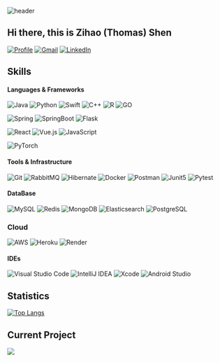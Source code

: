 ![header](https://capsule-render.vercel.app/api?type=waving&color=gradient&height=100&section=header&text=Welcome!&fontSize=60)

## Hi there, this is Zihao (Thomas) Shen

<!-- [![Resume](https://img.shields.io/badge/-resume-000000?style=for-the-badge&logo=notion&logoColor=white)](https://zihao-shen.notion.site/zihao-shen/Zihao-Shen-351c4a5552ef4e0993cdb494befea2f5) -->
[![Profile](https://img.shields.io/badge/github.io-181717?style=for-the-badge&logo=github&logoColor=white)](https://zhaojun-szh-9815.github.io/)
[![Gmail](https://img.shields.io/badge/-gmail-c14438?style=for-the-badge&logo=Gmail&logoColor=white)](mailto:thomas.shen.98@gmail.com)
[![LinkedIn](https://img.shields.io/badge/LinkedIn-0077B5?style=for-the-badge&logo=linkedin&logoColor=white)](https://www.linkedin.com/in/zihao-shen/)

<!-- <details open>
<summary></summary> -->

## Skills
#### Languages & Frameworks
![Java](https://img.shields.io/badge/Java-ED8B00?style=for-the-badge&logo=java&logoColor=white)
![Python](https://img.shields.io/badge/python-3776AB?style=for-the-badge&logo=python&logoColor=white)
![Swift](https://img.shields.io/badge/swift-F05138?style=for-the-badge&logo=swift&logoColor=white)
![C++](https://img.shields.io/badge/C%2B%2B-00599C?style=for-the-badge&logo=c%2B%2B&logoColor=white)
![R](https://img.shields.io/badge/r-276DC3?style=for-the-badge&logo=r&logoColor=white)
![GO](https://img.shields.io/badge/Go-00ADD8?style=for-the-badge&logo=go&logoColor=white)

![Spring](https://img.shields.io/badge/spring-%236DB33F.svg?style=for-the-badge&logo=spring&logoColor=white)
![SpringBoot](https://img.shields.io/badge/springboot-6DB33F?style=for-the-badge&logo=springboot&logoColor=white)
![Flask](https://img.shields.io/badge/flask-000000?style=for-the-badge&logo=flask&logoColor=white)

![React](https://img.shields.io/badge/react-61DAFB?style=for-the-badge&logo=react&logoColor=white)
![Vue.js](https://img.shields.io/badge/vue.js-4FC08D?style=for-the-badge&logo=vue.js&logoColor=white)
![JavaScript](https://img.shields.io/badge/javascript-F7DF1E?style=for-the-badge&logo=javascript&logoColor=white)

![PyTorch](https://img.shields.io/badge/pytorch-EE4C2C?style=for-the-badge&logo=pytorch&logoColor=white)


#### Tools & Infrastructure
![Git](https://img.shields.io/badge/git-%23F05033.svg?style=for-the-badge&logo=git&logoColor=white)
![RabbitMQ](https://img.shields.io/badge/rabbitmq-FF6600?style=for-the-badge&logo=rabbitmq&logoColor=white)
![Hibernate](https://img.shields.io/badge/hibernate-59666C?style=for-the-badge&logo=hibernate&logoColor=white)
![Docker](https://img.shields.io/badge/docker-2496ED?style=for-the-badge&logo=docker&logoColor=white)
![Postman](https://img.shields.io/badge/postman-FF6C37?style=for-the-badge&logo=postman&logoColor=white)
![Junit5](https://img.shields.io/badge/junit5-25A162?style=for-the-badge&logo=junit5&logoColor=white)
![Pytest](https://img.shields.io/badge/pytest-0A9EDC?style=for-the-badge&logo=pytest&logoColor=white)


#### DataBase
![MySQL](https://img.shields.io/badge/mysql-%2300f.svg?style=for-the-badge&logo=mysql&logoColor=white)
![Redis](https://img.shields.io/badge/redis-%23DD0031.svg?style=for-the-badge&logo=redis&logoColor=white)
![MongoDB](https://img.shields.io/badge/mongodb-47A248?style=for-the-badge&logo=mongodb&logoColor=white)
![Elasticsearch](https://img.shields.io/badge/elasticsearch-005571?style=for-the-badge&logo=elasticsearch&logoColor=white)
![PostgreSQL](https://img.shields.io/badge/postgresql-4169E1?style=for-the-badge&logo=postgresql&logoColor=white)

### Cloud
![AWS](https://img.shields.io/badge/AWS-%23FF9900.svg?style=for-the-badge&logo=amazon-aws&logoColor=white)
![Heroku](https://img.shields.io/badge/heroku-%23430098.svg?style=for-the-badge&logo=heroku&logoColor=white)
![Render](https://img.shields.io/badge/render-46E3B7?style=for-the-badge&logo=render&logoColor=white)

#### IDEs
![Visual Studio Code](https://img.shields.io/badge/vscode-007ACC?style=for-the-badge&logo=visualstudiocode&logoColor=white)
![IntelliJ IDEA](https://img.shields.io/badge/IntelliJIDEA-000000.svg?style=for-the-badge&logo=intellij-idea&logoColor=white)
![Xcode](https://img.shields.io/badge/xcode-147EFB?style=for-the-badge&logo=xcode&logoColor=white)
![Android Studio](https://img.shields.io/badge/androidstudio-3DDC84?style=for-the-badge&logo=androidstudio&logoColor=white)

<!-- </details> -->

## Statistics

[![Top Langs](https://github-readme-stats.vercel.app/api/top-langs/?username=zhaojun-szh-9815&size_weight=0.5&count_weight=0.5&layout=donut)](https://github.com/anuraghazra/github-readme-stats)

<!-- ![GitHub stats](https://github-readme-stats.vercel.app/api?username=zhaojun-szh-9815&show_icons=true) -->


## Current Project

<a href="https://github.com/zhaojun-szh-9815/rag-chatbot">
 <img src= "https://github-readme-stats.vercel.app/api/pin/?username=zhaojun-szh-9815&repo=rag-chatbot">
</a>
